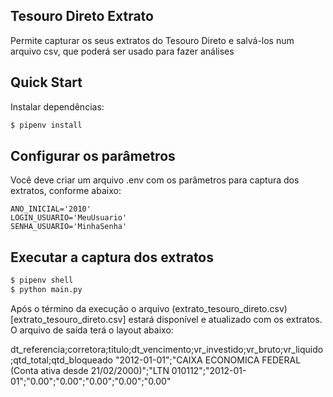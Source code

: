 Tesouro Direto Extrato
----------------------

Permite capturar os seus extratos do Tesouro Direto e salvá-los num arquivo csv, que poderá ser usado para fazer análises

## Quick Start

Instalar dependências:

```sh
$ pipenv install
```

## Configurar os parâmetros

Você deve criar um arquivo .env com os parâmetros para captura dos extratos, conforme abaixo:

```
ANO_INICIAL='2010'
LOGIN_USUARIO='MeuUsuario'
SENHA_USUARIO='MinhaSenha' 
```

## Executar a captura dos extratos

```sh
$ pipenv shell
$ python main.py
```

Após o término da execução o arquivo (extrato_tesouro_direto.csv)[extrato_tesouro_direto.csv] estará disponível e atualizado com os extratos.
O arquivo de saída terá o layout abaixo:

dt_referencia;corretora;titulo;dt_vencimento;vr_investido;vr_bruto;vr_liquido;qtd_total;qtd_bloqueado
"2012-01-01";"CAIXA ECONOMICA FEDERAL (Conta ativa desde 21/02/2000)";"LTN 010112";"2012-01-01";"0.00";"0.00";"0.00";"0.00";"0.00"